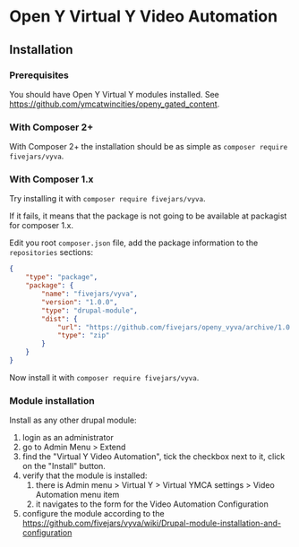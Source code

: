 # Open Y Virtual Y Video Automation

## Installation

### Prerequisites

You should have Open Y Virtual Y modules installed. See https://github.com/ymcatwincities/openy_gated_content.

### With Composer 2+

With Composer 2+ the installation should be as simple as `composer require fivejars/vyva`.

### With Composer 1.x
Try installing it with `composer require fivejars/vyva`.

If it fails, it means that the package is not going to be available at packagist for composer 1.x.

Edit you root `composer.json` file, add the package information to the `repositories` sections:
```json
{
    "type": "package",
    "package": {
        "name": "fivejars/vyva",
        "version": "1.0.0",
        "type": "drupal-module",
        "dist": {
            "url": "https://github.com/fivejars/openy_vyva/archive/1.0.0.zip",
            "type": "zip"
        }
    }
}
```

Now install it with `composer require fivejars/vyva`.

### Module installation

Install as any other drupal module:
1. login as an administrator
2. go to Admin Menu > Extend  	
3. find the "Virtual Y Video Automation", tick the checkbox next to it, click on the "Install" button.
4. verify that the module is installed:
    1. there is Admin menu > Virtual Y > Virtual YMCA settings > Video Automation menu item
    2. it navigates to the form for the Video Automation Configuration
5. configure the module according to the https://github.com/fivejars/vyva/wiki/Drupal-module-installation-and-configuration
